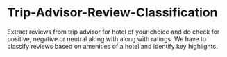 # Trip-Advisor-Review-Classification

Extract reviews from trip advisor for hotel of your choice and do check for positive, negative or neutral along with along with ratings. We have to classify reviews based on amenities of a hotel and identify key highlights.
